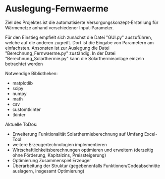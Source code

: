 # Auslegung-Fernwaerme

Ziel des Projektes ist die automatisierte Versorgungskonzept-Erstellung für Wärmenetze anhand verschiedener Input-Parameter.

Für den Einstieg empfielt sich zunächst die Datei "GUI.py" auszuführen, welche auf die anderen zugreift. Dort ist die Eingabe von Parametern am einfachsten. 
Ansonsten ist zur Auslegung die Datei "Berechnung_Fernwaerme.py" zuständig. 
In der Datei "Berechnung_Solarthermie.py" kann die Solarthermieanlage einzeln betrachtet werden

Notwendige Bibliotheken:
- matplotlib
- scipy
- numpy
- math
- csv
- customtkinter
- tkinter

Aktuelle ToDos:
- Erweiterung Funktionalität Solarthermieberechnung auf Umfang Excel-Tool
- weitere Erzeugertechnologien implementieren
- Wirtschaftlichkeitsberechnungen optimieren und erweitern (derzeitig ohne Förderung, Kapitalzins, Preissteigerung)
- Optimierung Zusammenspiel Erzeuger
- Überarbeitung der Struktur (gegebenenfalls Funktionen/Codeabschnitte auslagern, insgesamt Optimierung)
